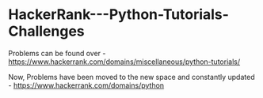 # HackerRank---Python-Tutorials-Challenges
Problems can be found over  - https://www.hackerrank.com/domains/miscellaneous/python-tutorials/

Now, Problems have been moved to the new space and constantly updated - 
https://www.hackerrank.com/domains/python
